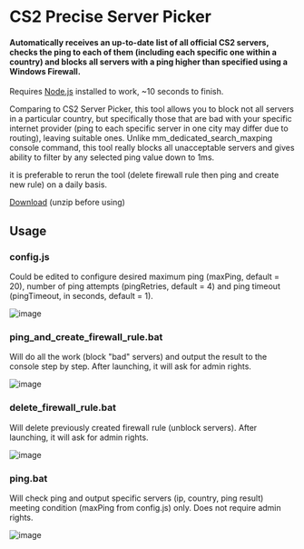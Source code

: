 # CS2 Precise Server Picker
#### Automatically receives an up-to-date list of all official CS2 servers, checks the ping to each of them (including each specific one within a country) and blocks all servers with a ping higher than specified using a Windows Firewall. 

Requires [Node.js](https://nodejs.org/) installed to work, ~10 seconds to finish.

Comparing to CS2 Server Picker, this tool allows you to block not all servers in a particular country, but specifically those that are bad with your specific internet provider (ping to each specific server in one city may differ due to routing), leaving suitable ones. Unlike mm_dedicated_search_maxping console command, this tool really blocks all unacceptable servers and gives ability to filter by any selected ping value down to 1ms.

it is preferable to rerun the tool (delete firewall rule then ping and create new rule) on a daily basis.

[Download](https://github.com/Feuerstarter/cs2-precise-server-picker/releases/download/1.0.0/cs2-precise-server-picker.zip) (unzip before using)

## Usage
### config.js
Could be edited to configure desired maximum ping (maxPing, default = 20), number of ping attempts (pingRetries, default = 4) and ping timeout (pingTimeout, in seconds, default = 1).

![image](https://github.com/user-attachments/assets/37beb164-a0ef-4ac3-aa69-f034f54c1877)


### ping_and_create_firewall_rule.bat
Will do all the work (block "bad" servers) and output the result to the console step by step.
After launching, it will ask for admin rights.

![image](https://github.com/user-attachments/assets/081d5eb9-b92b-4114-a82d-a913540f3600)


### delete_firewall_rule.bat
Will delete previously created firewall rule (unblock servers).
After launching, it will ask for admin rights.

![image](https://github.com/user-attachments/assets/e3d0af02-a920-4bcb-915b-54ad7abe2a41)


### ping.bat
Will check ping and output specific servers (ip, country, ping result) meeting condition (maxPing from config.js) only. Does not require admin rights.

![image](https://github.com/user-attachments/assets/b7b66461-4ec4-440a-886a-8faf216d6caa)
